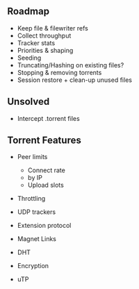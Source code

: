 ## Roadmap

* Keep file & filewriter refs
* Collect throughput
* Tracker stats
* Priorities & shaping
* Seeding
* Truncating/Hashing on existing files?
* Stopping & removing torrents
* Session restore + clean-up unused files

## Unsolved

* Intercept .torrent files

## Torrent Features

* Peer limits
  * Connect rate
  * by IP
  * Upload slots
* Throttling
* UDP trackers
* Extension protocol

* Magnet Links
* DHT
* Encryption
* uTP
